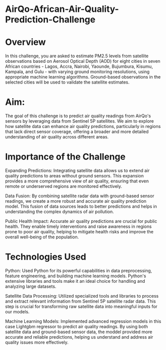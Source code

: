 # AirQo-African-Air-Quality-Prediction-Challenge

# Overview

In this challenge, you are asked to estimate PM2.5 levels from satellite observations based on Aerosol Optical Depth (AOD) for eight cities in seven African countries - Lagos, Accra, Nairobi, Yaounde, Bujumbura, Kisumu, Kampala, and Gulu - with varying ground monitoring resolutions, using appropriate machine learning algorithms. Ground-based observations in the selected cities will be used to validate the satellite estimates.

# Aim:
The goal of this challenge is to predict air quality readings from AirQo's sensors by leveraging data from Sentinel 5P satellites. We aim to explore how satellite data can enhance air quality predictions, particularly in regions that lack direct sensor coverage, offering a broader and more detailed understanding of air quality across different areas.

# Importance of the Challenge

Expanding Predictions: Integrating satellite data allows us to extend air quality predictions to areas without ground sensors. This expansion provides a more comprehensive view of air quality, ensuring that even remote or underserved regions are monitored effectively.

Data Fusion: By combining satellite radar data with ground-based sensor readings, we create a more robust and accurate air quality prediction model. This fusion of data sources leads to better predictions and helps in understanding the complex dynamics of air pollution.

Public Health Impact: Accurate air quality predictions are crucial for public health. They enable timely interventions and raise awareness in regions prone to poor air quality, helping to mitigate health risks and improve the overall well-being of the population.

# Technologies Used

Python: Used Python for its powerful capabilities in data preprocessing, feature engineering, and building machine learning models. Python's extensive libraries and tools make it an ideal choice for handling and analyzing large datasets.

Satellite Data Processing: Utilized specialized tools and libraries to process and extract relevant information from Sentinel 5P satellite radar data. This step is crucial for transforming raw satellite data into meaningful inputs for our models.

Machine Learning Models: Implemented advanced regression models in this case Lightgbm regressor to predict air quality readings. By using both satellite data and ground-based sensor data, the moddel provided more accurate and reliable predictions, helping us understand and address air quality issues more effectively.
